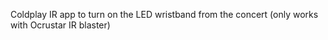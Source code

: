 Coldplay IR app to turn on the LED wristband from the concert (only works with Ocrustar IR blaster)
